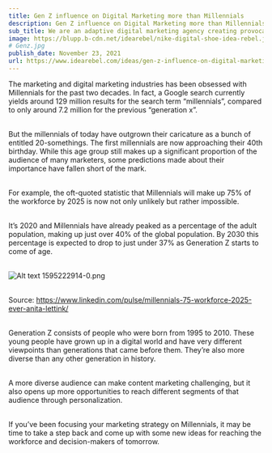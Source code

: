 ```yaml
---
title: Gen Z influence on Digital Marketing more than Millennials
description: Gen Z influence on Digital Marketing more than Millennials Watch-out, Gen Z in the house!
sub_title: We are an adaptive digital marketing agency creating provocative brand experiences.
image: https://blupp.b-cdn.net/idearebel/nike-digital-shoe-idea-rebel.jpeg?quality=80&width=800
# Genz.jpg
publish_date: November 23, 2021
url: https://www.idearebel.com/ideas/gen-z-influence-on-digital-marketing-more-than-millennials/
---
```


The marketing and digital marketing industries has been obsessed with Millennials for the past two decades. In fact, a Google search currently yields around 129 million results for the search term “millennials”, compared to only around 7.2 million for the previous “generation x”.

\
But the millennials of today have outgrown their caricature as a bunch of entitled 20-somethings. The first millennials are now approaching their 40th birthday. While this age group still makes up a significant proportion of the audience of many marketers, some predictions made about their importance have fallen short of the mark.

\
For example, the oft-quoted statistic that Millennials will make up 75% of the workforce by 2025 is now not only unlikely but rather impossible.

\
It’s 2020 and Millennials have already peaked as a percentage of the adult population, making up just over 40% of the global population. By 2030 this percentage is expected to drop to just under 37% as Generation Z starts to come of age.

\
![Alt text](https://blupp.b-cdn.net/idearebel/nike-digital-shoe-idea-rebel.jpeg?quality=80&width=800?quality=80&width=800 "a title")
1595222914-0.png

\
Source: https://www.linkedin.com/pulse/millennials-75-workforce-2025-ever-anita-lettink/

\
Generation Z consists of people who were born from 1995 to 2010. These young people have grown up in a digital world and have very different viewpoints than generations that came before them. They’re also more diverse than any other generation in history.

\
A more diverse audience can make content marketing challenging, but it also opens up more opportunities to reach different segments of that audience through personalization.

\
If you’ve been focusing your marketing strategy on Millennials, it may be time to take a step back and come up with some new ideas for reaching the workforce and decision-makers of tomorrow.

